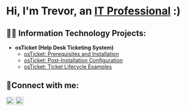 <h1>Hi, I'm Trevor, an <a href="https://www.linkedin.com/in/trevor-williams4">IT Professional</a> :) </h1>

<h2>👨‍💻 Information Technology Projects:</h2>

- <b>osTicket (Help Desk Ticketing System)</b>
  - [osTicket: Prerequisites and Installation](https://github.com/Tawill4/osticket-prereqs)
  - [osTicket: Post-Installation Configuration](https://github.com/Tawill4/post-install-config)
  - [osTicket: Ticket Lifecycle Examples](https://github.com/Tawill4/ticket-lifecycle)

<h2>🤳Connect with me:</h2>

[<img align="left" alt="trevor | LinkedIn" width="22px" src="https://cdn.jsdelivr.net/npm/simple-icons@v3/icons/linkedin.svg" />][linkedin]
[<img align="left" alt="trevor | Instagram" width="22px" src="https://cdn.jsdelivr.net/npm/simple-icons@v3/icons/instagram.svg" />][instagram]

[instagram]: https://www.instagram.com/Trevorawill
[linkedin]: https://linkedin.com/in/trevor-williams4
